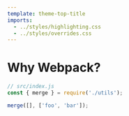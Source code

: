 ```yaml
---
template: theme-top-title
imports:
  - ../styles/highlighting.css
  - ../styles/overrides.css
---
```


<style>
  hr {
    display: none;
  }
</style>

# Why Webpack?

```js
// src/index.js
const { merge } = require('./utils');

merge([], ['foo', 'bar']);
```